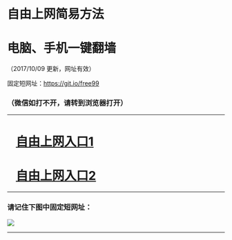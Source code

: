 ﻿# 自由上网简易方法

# 电脑、手机一键翻墙

（2017/10/09 更新，网址有效）

固定短网址：https://git.io/free99

### （微信如打不开，请转到浏览器打开）


***





# &nbsp;&nbsp; <a href="http://ft192906418.fwq-tz-1001.info/fwqtz01.html?t=10090012006 " target="_blank">自由上网入口1</a>
# &nbsp;&nbsp; <a href="http://ft285922762.fwq-tz-1002.info/fwqtz02.html?t=10090013723 " target="_blank">自由上网入口2</a>
***

### 请记住下图中固定短网址：

<img src="https://s3-us-west-2.amazonaws.com/fwq-1001/yjfq-20170905okok.png" /> 


***

